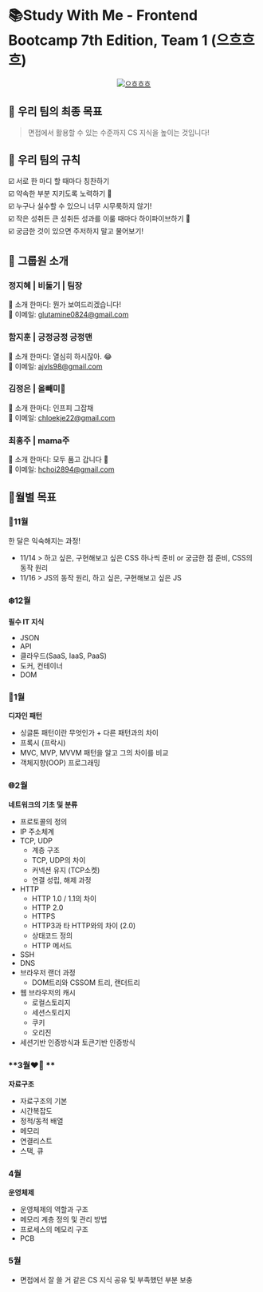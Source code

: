 # 📚Study With Me - Frontend Bootcamp 7th Edition, Team 1 (으흐흐흐)

<p align="center">
  <a href="https://user-images.githubusercontent.com/58257616/281978511-c8f35881-1d37-4620-a64b-af4218689e6b.png" target="_blank" rel="noopener noreferrer">
    <img src="https://user-images.githubusercontent.com/58257616/281978511-c8f35881-1d37-4620-a64b-af4218689e6b.png" alt="으흐흐흐">
  </a>
</p>

## 🎯 우리 팀의 최종 목표

> 면접에서 활용할 수 있는 수준까지 CS 지식을 높이는 것입니다!

## 📜 우리 팀의 규칙

☑️ 서로 한 마디 할 때마다 칭찬하기  
☑️ 약속한 부분 지키도록 노력하기 💪  
☑️ 누구나 실수할 수 있으니 너무 시무룩하지 않기!  
☑️ 작은 성취든 큰 성취든 성과를 이룰 때마다 하이파이브하기 🙏  
☑️ 궁금한 것이 있으면 주저하지 말고 물어보기!

## 👥 그룹원 소개

### 정지혜 | 비둘기 | 팀장

🫗 소개 한마디: 뭔가 보여드리겠습니다!  
📧 이메일: [glutamine0824@gmail.com](mailto:glutamine0824@gmail.com)

### 함지훈 | 긍정긍정 긍정맨

🫗 소개 한마디: 열심히 하시잖아. 😂  
📧 이메일: [ajvls98@gmail.com](mailto:ajvls98@gmail.com)

### 김정은 | 올빼미🦉

🫗 소개 한마디: 인프피 그잡채  
📧 이메일: [chloekje22@gmail.com](mailto:chloekje22@gmail.com)

### 최홍주 | mama주

🫗 소개 한마디: 모두 품고 갑니다 🤲  
📧 이메일: [hchoi2894@gmail.com](mailto:hchoi2894@gmail.com)

## 📅월별 목표

### **🍂11월**

한 달은 익숙해지는 과정!

- 11/14 > 하고 싶은, 구현해보고 싶은 CSS 하나씩 준비 or 궁금한 점 준비, CSS의 동작 원리
- 11/16 > JS의 동작 원리, 하고 싶은, 구현해보고 싶은 JS

[//]: # "나머지 날짜는 아직 확정되지 않았습니다."

### **❄️12월**

**필수 IT 지식**

- JSON
- API
- 클라우드(SaaS, IaaS, PaaS)
- 도커, 컨테이너
- DOM

### **🌱1월**

**디자인 패턴**

- 싱글톤 패턴이란 무엇인가 + 다른 패턴과의 차이
- 프록시 (프락시)
- MVC, MVP, MVVM 패턴을 알고 그의 차이를 비교
- 객체지향(OOP) 프로그래밍

### **🌐2월**

**네트워크의 기초 및 분류**

- 프로토콜의 정의
- IP 주소체계
- TCP, UDP
  - 계층 구조
  - TCP, UDP의 차이
  - 커넥션 유지 (TCP소켓)
  - 연결 성립, 해제 과정
- HTTP
  - HTTP 1.0 / 1.1의 차이
  - HTTP 2.0
  - HTTPS
  - HTTP3과 타 HTTP와의 차이 (2.0)
  - 상태코드 정의
  - HTTP 메서드
- SSH
- DNS
- 브라우저 랜더 과정
  - DOM트리와 CSSOM 트리, 랜더트리
- 웹 브라우저의 캐시
  - 로컬스토리지
  - 세션스토리지
  - 쿠키
  - 오리진
- 세션기반 인증방식과 토큰기반 인증방식

### **3월❤️‍🔥 **

**자료구조**

- 자료구조의 기본
- 시간복잡도
- 정적/동적 배열
- 메모리
- 연결리스트
- 스택, 큐

### **4월**

**운영체제**

- 운영체제의 역할과 구조
- 메모리 계층 정의 및 관리 방법
- 프로세스의 메모리 구조
- PCB

### **5월**

- 면접에서 잘 쓸 거 같은 CS 지식 공유 및 부족했던 부분 보충
